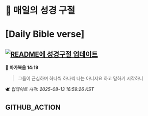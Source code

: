 # 🙏 매일의 성경 구절
# [Daily Bible verse]
## [![README에 성경구절 업데이트](https://github.com/DONGSUKA/first_test/actions/workflows/update-readme-bible.yml/badge.svg)](https://github.com/DONGSUKA/first_test/actions/workflows/update-readme-bible.yml)
<!-- START_BIBLE_VERSE -->
📖 **마가복음 14:19**
> 그들이 근심하며 하나씩 하나씩 나는 아니지요 하고 말하기 시작하니

🕊️ _업데이트 시각: 2025-08-13 16:59:26 KST_
  <!-- END_BIBLE_VERSE -->
## GITHUB_ACTION
